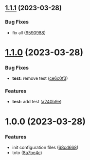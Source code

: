 ## [1.1.1](https://github.com/kervral/conventional-commit/compare/v1.1.0...v1.1.1) (2023-03-28)


### Bug Fixes

* fix all ([9590988](https://github.com/kervral/conventional-commit/commit/9590988f25b69b5c87f480e6e735afcb0e7d0b14))

# [1.1.0](https://github.com/kervral/conventional-commit/compare/v1.0.0...v1.1.0) (2023-03-28)


### Bug Fixes

* **test:** remove test ([ce6c0f3](https://github.com/kervral/conventional-commit/commit/ce6c0f3ab6d3609eb1ff2fb96b4675959ea6503b))


### Features

* **test:** add test ([a240b9e](https://github.com/kervral/conventional-commit/commit/a240b9eda46772fcecfa0a8b9ac14c3fe7fb48aa))

# 1.0.0 (2023-03-28)


### Features

* init configuration files ([68cd668](https://github.com/kervral/conventional-commit/commit/68cd6684a2d2cf2ee88452d26be3d6e93b313913))
* toto ([8a7be4c](https://github.com/kervral/conventional-commit/commit/8a7be4c71eb1980b681a310e182465e26e8b4688))
